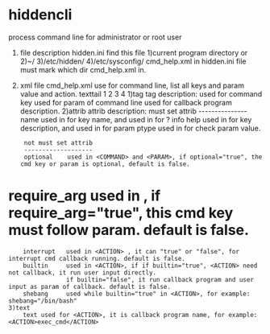 # hiddencli
process command line for administrator or root user

1. file description
    hidden.ini
        find this file 
        1)current program directory or
        2)~/
        3)/etc/hidden/
        4)/etc/sysconfig/
    cmd_help.xml
        in hidden.ini file must mark which dir cmd_help.xml in.
2. xml file 
    cmd_help.xml use for command line, list all keys and param value and action.
    <tag attrib1=1>text</tag>tail
      1     2        3         4
    1)tag
        tag description:
        <COMMAND>   used for command key
        <PARAM>     used for param of command line
        <ACTION>    used for callback program description.
    2)attrib
        attrib description:
        must set attrib
        ---------------
        name    used in <COMMAND> for key name, and used in <PARAM> for ? info
        help    used in <COMMAND> for key description, and used in <PARAM> for param
        ptype   used in <PARAM> for check param value.

        not must set attrib
        -------------------
        optional    used in <COMMAND> and <PARAM>, if optional="true", the cmd key or param is optional, default is false.
#        require_arg used in <COMMAND>, if require_arg="true", this cmd key must follow param. default is false.
        interrupt   used in <ACTION> , it can "true" or "false", for interrupt cmd callback running. default is false.
        builtin     used in <ACTION>, if if builtin="true", <ACTION> need not callback, it run user input directly.
                    if builtin="false", it run callback program and user input as param of callback. default is false.
        shebang     used while builtin="true" in <ACTION>, for example: shebang="/bin/bash"
    3)text
        text used for <ACTION>, it is callback program name, for example: <ACTION>exec_cmd</ACTION>


